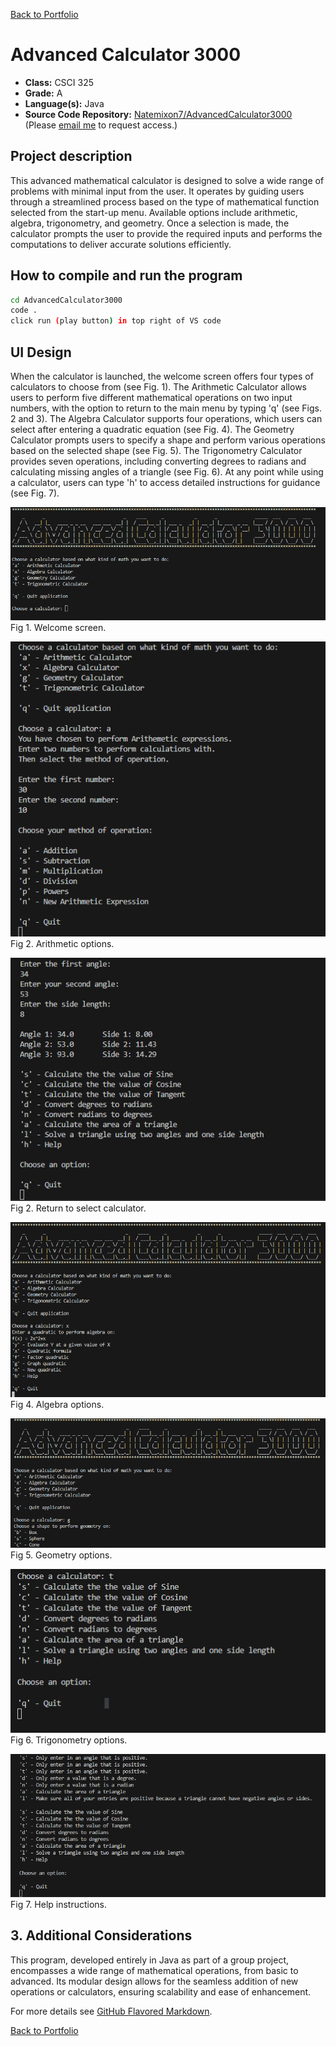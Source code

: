 [Back to Portfolio](./)

Advanced Calculator 3000
===============

-   **Class:** CSCI 325
-   **Grade:** A
-   **Language(s):** Java
-   **Source Code Repository:** [Natemixon7/AdvancedCalculator3000](https://github.com/Natemixon7/AdvancedCalculator3000)  
    (Please [email me](mailto:NRMixon@csustudent.net?subject=GitHub%20Access) to request access.)

## Project description

This advanced mathematical calculator is designed to solve a wide range of problems with minimal input from the user. It operates by guiding users through a streamlined process based on the type of mathematical function selected from the start-up menu. Available options include arithmetic, algebra, trigonometry, and geometry. Once a selection is made, the calculator prompts the user to provide the required inputs and performs the computations to deliver accurate solutions efficiently.

## How to compile and run the program

```bash
cd AdvancedCalculator3000
code .
click run (play button) in top right of VS code
```

## UI Design

When the calculator is launched, the welcome screen offers four types of calculators to choose from (see Fig. 1). The Arithmetic Calculator allows users to perform five different mathematical operations on two input numbers, with the option to return to the main menu by typing 'q' (see Figs. 2 and 3). The Algebra Calculator supports four operations, which users can select after entering a quadratic equation (see Fig. 4). The Geometry Calculator prompts users to specify a shape and perform various operations based on the selected shape (see Fig. 5). The Trigonometry Calculator provides seven operations, including converting degrees to radians and calculating missing angles of a triangle (see Fig. 6). At any point while using a calculator, users can type 'h' to access detailed instructions for guidance (see Fig. 7).

![screenshot](images/CalcImages/Welcome.png)  
Fig 1. Welcome screen.

![screenshot](images/CalcImages/arithmetic.png)  
Fig 2. Arithmetic options.

![screenshot](images/CalcImages/Complete.png)  
Fig 2. Return to select calculator.

![screenshot](images/CalcImages/Algebra.png)  
Fig 4. Algebra options.

![screenshot](images/CalcImages/Geo.png)  
Fig 5. Geometry options.

![screenshot](images/CalcImages/Trig.png)  
Fig 6. Trigonometry options.

![screenshot](images/CalcImages/Help.png)  
Fig 7. Help instructions.

## 3. Additional Considerations

This program, developed entirely in Java as part of a group project, encompasses a wide range of mathematical operations, from basic to advanced. Its modular design allows for the seamless addition of new operations or calculators, ensuring scalability and ease of enhancement.

For more details see [GitHub Flavored Markdown](https://guides.github.com/features/mastering-markdown/).

[Back to Portfolio](./)
